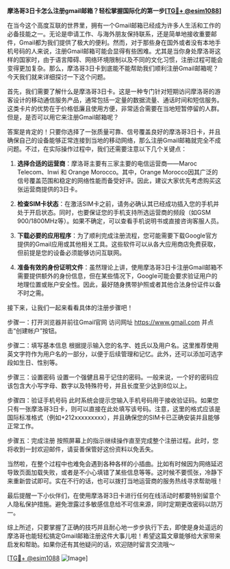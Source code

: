 **摩洛哥3日卡怎么注册gmail邮箱？轻松掌握国际化的第一步[[TG💪+ @esim1088](https://t.me/s/esim1088)]**

在当今这个高度互联的世界里，拥有一个Gmail邮箱已经成为许多人生活和工作的必备技能之一。无论是申请工作、与海外朋友保持联系，还是简单地接收重要邮件，Gmail都为我们提供了极大的便利。然而，对于那些身在国外或者没有本地手机号码的人来说，注册Gmail邮箱可能会显得有些困难。尤其是当你身处摩洛哥这样的国家时，由于语言障碍、网络环境限制以及不同的文化习惯，注册过程可能会变得更加复杂。那么，摩洛哥3日卡到底能不能帮助我们顺利注册Gmail邮箱呢？今天我们就来详细探讨一下这个问题。

首先，我们需要了解什么是摩洛哥3日卡。这是一种专门针对短期访问摩洛哥的游客设计的移动通信服务产品，通常包括一定量的数据流量、通话时间和短信服务。这类卡片的优势在于价格低廉且使用方便，非常适合需要在当地短暂停留的人群。但是，是否可以用它来注册Gmail邮箱呢？

答案是肯定的！只要你选择了一张质量可靠、信号覆盖良好的摩洛哥3日卡，并且确保自己的设备能够正常连接到当地的移动网络，那么注册Gmail邮箱就完全不成问题。不过，在实际操作过程中，我们还需要注意以下几个关键点：

1. **选择合适的运营商**：摩洛哥主要有三家主要的电信运营商——Maroc Telecom、Inwi 和 Orange Morocco。其中，Orange Morocco因其广泛的信号覆盖范围和稳定的网络性能而备受好评。因此，建议大家优先考虑购买这张运营商提供的3日卡。

2. **检查SIM卡状态**：在激活SIM卡之前，请务必确认其已经成功插入您的手机并处于开启状态。同时，也要保证您的手机支持所选运营商的频段（如GSM 900/1800MHz等）。如果不确定，可以查看手机说明书或直接咨询客服人员。

3. **下载必要的应用程序**：为了顺利完成注册流程，您可能需要下载Google官方提供的Gmail应用或其他相关工具。这些软件可以从各大应用商店免费获取，但前提是您的设备必须能够访问互联网。

4. **准备有效的身份证明文件**：虽然理论上讲，使用摩洛哥3日卡注册Gmail邮箱不需要提供额外的身份信息，但在某些情况下，Google可能会要求验证用户的地理位置或账户安全性。因此，最好随身携带护照或者其他合法身份证件以备不时之需。

接下来，让我们一起来看看具体的注册步骤吧！

步骤一：打开浏览器并前往Gmail官网
访问网址 https://www.gmail.com 并点击“创建帐户”按钮。

步骤二：填写基本信息
根据提示输入您的名字、姓氏以及用户名。这里推荐使用英文字符作为用户名的一部分，以便于后续管理和记忆。此外，还可以添加可选字段如生日、性别等。

步骤三：设置密码
设置一个强健且易于记住的密码。一般来说，一个好的密码应该包含大小写字母、数字以及特殊符号，并且长度至少达到8位以上。

步骤四：验证手机号码
此时系统会提示您输入手机号码用于接收验证码。如果您只有一张摩洛哥3日卡，则可以直接在此处填写该号码。注意，这里的格式应该是国际标准格式（例如+212xxxxxxxxx），并且确保您的SIM卡已正确安装并且能够正常工作。

步骤五：完成注册
按照屏幕上的指示继续操作直至完成整个注册过程。此时，您将收到一封欢迎邮件，请妥善保管好这份资料以免丢失。

当然啦，在整个过程中也难免会遇到各种各样的小插曲。比如有时候因为网络延迟导致页面加载失败，或者是不小心填错了某些信息等等。这时候不要慌张，冷静下来重新尝试即可。实在不行的话，也可以拨打当地运营商的服务热线寻求帮助哦！

最后提醒一下小伙伴们，在使用摩洛哥3日卡进行任何在线活动时都要特别留意个人隐私保护措施。避免泄露过多敏感信息给不可信来源，同时定期更改密码以防万一。

综上所述，只要掌握了正确的技巧并且耐心地一步步执行下去，即使是身处遥远的摩洛哥也能轻松搞定Gmail邮箱注册这件大事儿啦！希望这篇文章能够给大家带来启发和帮助。如果你还有其他疑问的话，欢迎随时留言交流哦～

[[TG💪+ @esim1088](https://t.me/s/esim1088) ![Image](https://i.postimg.cc/4NQfJmqS/Snipaste-2025-05-13-00-14-12.png)]